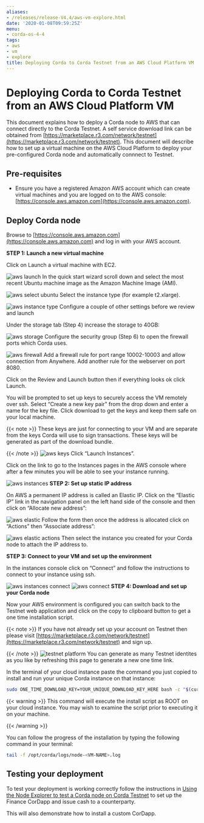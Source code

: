 ```yaml
---
aliases:
- /releases/release-V4.4/aws-vm-explore.html
date: '2020-01-08T09:59:25Z'
menu:
- corda-os-4-4
tags:
- aws
- vm
- explore
title: Deploying Corda to Corda Testnet from an AWS Cloud Platform VM
---
```



# Deploying Corda to Corda Testnet from an AWS Cloud Platform VM


This document explains how to deploy a Corda node to AWS that can connect directly to the Corda Testnet.
A self service download link can be obtained from [https://marketplace.r3.com/network/testnet](https://marketplace.r3.com/network/testnet). This
document will describe how to set up a virtual machine on the AWS
Cloud Platform to deploy your pre-configured Corda node and automatically connnect
to Testnet.


## Pre-requisites


* Ensure you have a registered Amazon AWS account which can create virtual machines and you are logged on to the AWS console: [https://console.aws.amazon.com](https://console.aws.amazon.com).


## Deploy Corda node

Browse to [https://console.aws.amazon.com](https://console.aws.amazon.com) and log in with your AWS account.

**STEP 1: Launch a new virtual machine**

Click on Launch a virtual machine with EC2.

![aws launch](/en/images/aws-launch.png "aws launch")
In the quick start wizard scroll down and select the most recent Ubuntu machine image as the Amazon Machine Image (AMI).

![aws select ubuntu](/en/images/aws_select_ubuntu.png "aws select ubuntu")
Select the instance type (for example t2.xlarge).

![aws instance type](/en/images/aws-instance-type.png "aws instance type")
Configure a couple of other settings before we review and launch

Under the storage tab (Step 4) increase the storage to 40GB:

![aws storage](/en/images/aws-storage.png "aws storage")
Configure the security group (Step 6) to open the firewall ports which Corda uses.

![aws firewall](/en/images/aws-firewall.png "aws firewall")
Add a firewall rule for port range 10002-10003 and allow connection from Anywhere. Add another rule for the webserver on port 8080.

Click on the Review and Launch button then if everything looks ok click Launch.

You will be prompted to set up keys to securely access the VM remotely over ssh. Select “Create a new key pair” from the drop down and enter a name for the key file. Click download to get the keys and keep them safe on your local machine.

{{< note >}}
These keys are just for connecting to your VM and are separate from the keys Corda will use to sign transactions. These keys will be generated as part of the download bundle.

{{< /note >}}
![aws keys](/en/images/aws-keys.png "aws keys")
Click “Launch Instances”.

Click on the link to go to the Instances pages in the AWS console where after a few minutes you will be able to see your instance running.

![aws instances](/en/images/aws-instances.png "aws instances")
**STEP 2: Set up static IP address**

On AWS a permanent IP address is called an Elastic IP. Click on the
“Elastic IP” link in the navigation panel on the left hand side of the console and then click on “Allocate new address”:

![aws elastic](/en/images/aws-elastic.png "aws elastic")
Follow the form then once the address is allocated click on “Actions”
then “Associate address”:

![aws elastic actions](/en/images/aws-elastic-actions.png "aws elastic actions")
Then select the instance you created for your Corda node to attach the
IP address to.

**STEP 3: Connect to your VM and set up the environment**

In the instances console click on “Connect” and follow the instructions to connect to your instance using ssh.

![aws instances connect](/en/images/aws-instances-connect.png "aws instances connect")
![aws connect](/en/images/aws-connect.png "aws connect")
**STEP 4: Download and set up your Corda node**

Now your AWS environment is configured you can switch back to the Testnet
web application and click on the copy to clipboard button to get a one
time installation script.

{{< note >}}
If you have not already set up your account on Testnet then please visit [https://marketplace.r3.com/network/testnet](https://marketplace.r3.com/network/testnet) and sign up.

{{< /note >}}
![testnet platform](/en/images/testnet-platform.png "testnet platform")
You can generate as many Testnet identites as you like by refreshing
this page to generate a new one time link.

In the terminal of your cloud instance paste the command you just copied to install and run
your unique Corda instance on that instance:

```bash
sudo ONE_TIME_DOWNLOAD_KEY=YOUR_UNIQUE_DOWNLOAD_KEY_HERE bash -c "$(curl -L https://onboarder.prod.ws.r3.com/api/user/node/TESTNET/install.sh)"
```


{{< warning >}}
This command will execute the install script as ROOT on your cloud instance. You may wish to examine the script prior to executing it on your machine.

{{< /warning >}}


You can follow the progress of the installation by typing the following command in your terminal:

```bash
tail -f /opt/corda/logs/node-<VM-NAME>.log
```


## Testing your deployment

To test your deployment is working correctly follow the instructions in [Using the Node Explorer to test a Corda node on Corda Testnet](testnet-explorer-corda.md) to set up the Finance CorDapp and issue cash to a counterparty.

This will also demonstrate how to install a custom CorDapp.

